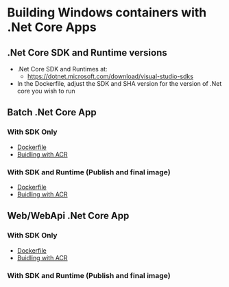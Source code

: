 # Building Windows containers with .Net Core Apps

## .Net Core SDK and Runtime versions

- .Net Core SDK and Runtimes at:
  - https://dotnet.microsoft.com/download/visual-studio-sdks
- In the Dockerfile, adjust the SDK and SHA version for the version of .Net core you wish to run

## Batch .Net Core App

### With SDK Only

- [Dockerfile](batchapp/Dockerfile)
- [Buidling with ACR](batchapp/buildbatchapp.sh)

### With SDK and Runtime (Publish and final image)

- [Dockerfile](batchapp/DockerfileFinal)
- [Buidling with ACR](batchapp/buildbatchappfinal.sh)


## Web/WebApi .Net Core App

### With SDK Only

- [Dockerfile](webapp/Dockerfile)
- [Buidling with ACR](webapp/buildbatchapp.sh)

### With SDK and Runtime (Publish and final image)
